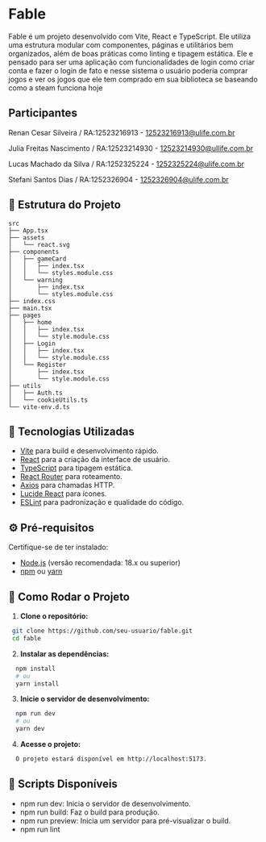 # Fable

Fable é um projeto desenvolvido com Vite, React e TypeScript. Ele utiliza uma estrutura modular com componentes, páginas e utilitários bem organizados, além de boas práticas como linting e tipagem estática. Ele e pensado para ser uma aplicação com funcionalidades de login como criar conta e fazer o login de fato e nesse sistema o usuário poderia comprar jogos e ver os jogos que ele tem comprado em sua biblioteca se baseando como a steam funciona hoje 

## Participantes 

Renan Cesar Silveira / RA:12523216913 - 12523216913@ulife.com.br

Julia Freitas Nascimento / RA:12523214930 - 12523214930@ullife.com.br

Lucas Machado da Silva / RA:1252325224 - 1252325224@ulife.com.br

Stefani Santos Dias / RA:1252326904 - 1252326904@ulife.com.br 

## 📂 Estrutura do Projeto
```
src
├── App.tsx
├── assets
│   └── react.svg
├── components
│   ├── gameCard
│   │   ├── index.tsx
│   │   └── styles.module.css
│   └── warning
│       ├── index.tsx
│       └── styles.module.css
├── index.css
├── main.tsx
├── pages
│   ├── home
│   │   ├── index.tsx
│   │   └── style.module.css
│   ├── Login
│   │   ├── index.tsx
│   │   └── style.module.css
│   └── Register
│       ├── index.tsx
│       └── style.module.css
├── utils
│   ├── Auth.ts
│   └── cookieUtils.ts
└── vite-env.d.ts
```

## 🚀 Tecnologias Utilizadas

- [Vite](https://vitejs.dev/) para build e desenvolvimento rápido.
- [React](https://react.dev/) para a criação da interface de usuário.
- [TypeScript](https://www.typescriptlang.org/) para tipagem estática.
- [React Router](https://reactrouter.com/) para roteamento.
- [Axios](https://axios-http.com/) para chamadas HTTP.
- [Lucide React](https://lucide.dev/) para ícones.
- [ESLint](https://eslint.org/docs/latest/) para padronização e qualidade do código.

## ⚙️ Pré-requisitos

Certifique-se de ter instalado:

- [Node.js](https://nodejs.org/) (versão recomendada: 18.x ou superior)
- [npm](https://www.npmjs.com/) ou [yarn](https://yarnpkg.com/)

## 🔧 Como Rodar o Projeto

1. **Clone o repositório:**

  ```bash
   git clone https://github.com/seu-usuario/fable.git
   cd fable
  ```

2. **Instalar as dependências:**

  ```bash
    npm install
    # ou
    yarn install
  ```

3. **Inicie o servidor de desenvolvimento:**

  ```bash
    npm run dev
    # ou
    yarn dev
  ```

4. **Acesse o projeto:**

  ```bash
    O projeto estará disponível em http://localhost:5173.
  ```

## 🔧 Scripts Disponíveis

* npm run dev: Inicia o servidor de desenvolvimento.
* npm run build: Faz o build para produção.
* npm run preview: Inicia um servidor para pré-visualizar o build.
* npm run lint
